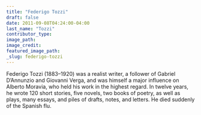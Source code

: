 ```yaml
---
title: "Federigo Tozzi"
draft: false
date: 2011-09-08T04:24:00-04:00
last_name: "Tozzi"
contributor_type:
image_path:
image_credit:
featured_image_path:
_slug: federigo-tozzi
---
```


Federigo Tozzi (1883–1920) was a realist writer, a follower of Gabriel D’Annunzio and Giovanni Verga, and was himself a major influence on Alberto Moravia, who held his work in the highest regard. In twelve years, he wrote 120 short stories, five novels, two books of poetry, as well as plays, many essays, and piles of drafts, notes, and letters. He died suddenly of the Spanish flu.

